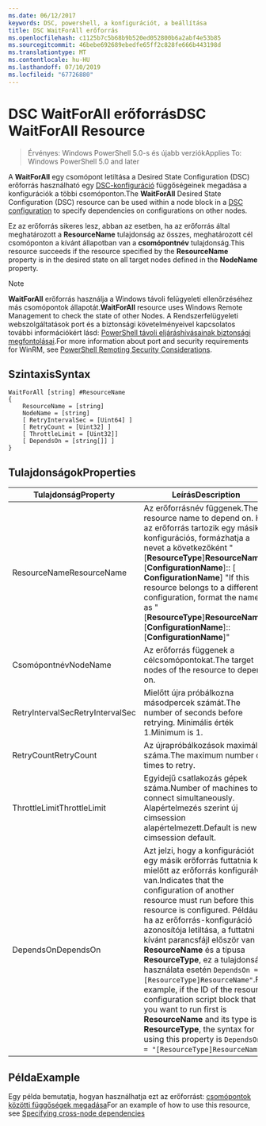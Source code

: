 ```yaml
---
ms.date: 06/12/2017
keywords: DSC, powershell, a konfigurációt, a beállítása
title: DSC WaitForAll erőforrás
ms.openlocfilehash: c1125b7c5b68b9b520ed052800b6a2abf4e53b85
ms.sourcegitcommit: 46bebe692689ebedfe65ff2c828fe666b443198d
ms.translationtype: MT
ms.contentlocale: hu-HU
ms.lasthandoff: 07/10/2019
ms.locfileid: "67726880"
---
```

# <a name="dsc-waitforall-resource"></a><span data-ttu-id="a898b-103">DSC WaitForAll erőforrás</span><span class="sxs-lookup"><span data-stu-id="a898b-103">DSC WaitForAll Resource</span></span>

> <span data-ttu-id="a898b-104">Érvényes: Windows PowerShell 5.0-s és újabb verziók</span><span class="sxs-lookup"><span data-stu-id="a898b-104">Applies To: Windows PowerShell 5.0 and later</span></span>

<span data-ttu-id="a898b-105">A **WaitForAll** egy csomópont letiltása a Desired State Configuration (DSC) erőforrás használható egy [DSC-konfiguráció](../../../configurations/configurations.md) függőségeinek megadása a konfigurációk a többi csomóponton.</span><span class="sxs-lookup"><span data-stu-id="a898b-105">The **WaitForAll** Desired State Configuration (DSC) resource can be used within a node block in a [DSC configuration](../../../configurations/configurations.md) to specify dependencies on configurations on other nodes.</span></span>

<span data-ttu-id="a898b-106">Ez az erőforrás sikeres lesz, abban az esetben, ha az erőforrás által meghatározott a **ResourceName** tulajdonság az összes, meghatározott cél csomóponton a kívánt állapotban van a **csomópontnév** tulajdonság.</span><span class="sxs-lookup"><span data-stu-id="a898b-106">This resource succeeds if the resource specified by the **ResourceName** property is in the desired state on all target nodes defined in the **NodeName** property.</span></span>

> [!NOTE]
> <span data-ttu-id="a898b-107">**WaitForAll** erőforrás használja a Windows távoli felügyeleti ellenőrzéséhez más csomópontok állapotát.</span><span class="sxs-lookup"><span data-stu-id="a898b-107">**WaitForAll** resource uses Windows Remote Management to check the state of other Nodes.</span></span>
> <span data-ttu-id="a898b-108">A Rendszerfelügyeleti webszolgáltatások port és a biztonsági követelményeivel kapcsolatos további információkért lásd: [PowerShell távoli eljáráshívásainak biztonsági megfontolásai](/powershell/scripting/learn/remoting/winrmsecurity?view=powershell-6).</span><span class="sxs-lookup"><span data-stu-id="a898b-108">For more information about port and security requirements for WinRM, see [PowerShell Remoting Security Considerations](/powershell/scripting/learn/remoting/winrmsecurity?view=powershell-6).</span></span>

## <a name="syntax"></a><span data-ttu-id="a898b-109">Szintaxis</span><span class="sxs-lookup"><span data-stu-id="a898b-109">Syntax</span></span>

```
WaitForAll [string] #ResourceName
{
    ResourceName = [string]
    NodeName = [string]
    [ RetryIntervalSec = [Uint64] ]
    [ RetryCount = [Uint32] ]
    [ ThrottleLimit = [Uint32]]
    [ DependsOn = [string[]] ]
}
```

## <a name="properties"></a><span data-ttu-id="a898b-110">Tulajdonságok</span><span class="sxs-lookup"><span data-stu-id="a898b-110">Properties</span></span>

|  <span data-ttu-id="a898b-111">Tulajdonság</span><span class="sxs-lookup"><span data-stu-id="a898b-111">Property</span></span>  |  <span data-ttu-id="a898b-112">Leírás</span><span class="sxs-lookup"><span data-stu-id="a898b-112">Description</span></span>   |
|---|---|
| <span data-ttu-id="a898b-113">ResourceName</span><span class="sxs-lookup"><span data-stu-id="a898b-113">ResourceName</span></span>| <span data-ttu-id="a898b-114">Az erőforrásnév függenek.</span><span class="sxs-lookup"><span data-stu-id="a898b-114">The resource name to depend on.</span></span> <span data-ttu-id="a898b-115">Ha az erőforrás tartozik egy másik konfigurációs, formázhatja a nevet a következőként "[__ResourceType__]__ResourceName__:: [__ConfigurationName__]:: [ __ConfigurationName__] "</span><span class="sxs-lookup"><span data-stu-id="a898b-115">If this resource belongs to a different configuration, format the name as "[__ResourceType__]__ResourceName__::[__ConfigurationName__]::[__ConfigurationName__]"</span></span>|
| <span data-ttu-id="a898b-116">Csomópontnév</span><span class="sxs-lookup"><span data-stu-id="a898b-116">NodeName</span></span>| <span data-ttu-id="a898b-117">Az erőforrás függenek a célcsomópontokat.</span><span class="sxs-lookup"><span data-stu-id="a898b-117">The target nodes of the resource to depend on.</span></span>|
| <span data-ttu-id="a898b-118">RetryIntervalSec</span><span class="sxs-lookup"><span data-stu-id="a898b-118">RetryIntervalSec</span></span>| <span data-ttu-id="a898b-119">Mielőtt újra próbálkozna másodpercek számát.</span><span class="sxs-lookup"><span data-stu-id="a898b-119">The number of seconds before retrying.</span></span> <span data-ttu-id="a898b-120">Minimális érték 1.</span><span class="sxs-lookup"><span data-stu-id="a898b-120">Minimum is 1.</span></span>|
| <span data-ttu-id="a898b-121">RetryCount</span><span class="sxs-lookup"><span data-stu-id="a898b-121">RetryCount</span></span>| <span data-ttu-id="a898b-122">Az újrapróbálkozások maximális száma.</span><span class="sxs-lookup"><span data-stu-id="a898b-122">The maximum number of times to retry.</span></span>|
| <span data-ttu-id="a898b-123">ThrottleLimit</span><span class="sxs-lookup"><span data-stu-id="a898b-123">ThrottleLimit</span></span>| <span data-ttu-id="a898b-124">Egyidejű csatlakozás gépek száma.</span><span class="sxs-lookup"><span data-stu-id="a898b-124">Number of machines to connect simultaneously.</span></span> <span data-ttu-id="a898b-125">Alapértelmezés szerint új cimsession alapértelmezett.</span><span class="sxs-lookup"><span data-stu-id="a898b-125">Default is new-cimsession default.</span></span>|
| <span data-ttu-id="a898b-126">DependsOn</span><span class="sxs-lookup"><span data-stu-id="a898b-126">DependsOn</span></span> | <span data-ttu-id="a898b-127">Azt jelzi, hogy a konfigurációt egy másik erőforrás futtatnia kell, mielőtt az erőforrás konfigurálva van.</span><span class="sxs-lookup"><span data-stu-id="a898b-127">Indicates that the configuration of another resource must run before this resource is configured.</span></span> <span data-ttu-id="a898b-128">Például, ha az erőforrás-konfiguráció azonosítója letiltása, a futtatni kívánt parancsfájl először van __ResourceName__ és a típusa __ResourceType__, ez a tulajdonság használata esetén `DependsOn = "[ResourceType]ResourceName"`.</span><span class="sxs-lookup"><span data-stu-id="a898b-128">For example, if the ID of the resource configuration script block that you want to run first is __ResourceName__ and its type is __ResourceType__, the syntax for using this property is `DependsOn = "[ResourceType]ResourceName"`.</span></span>|

## <a name="example"></a><span data-ttu-id="a898b-129">Példa</span><span class="sxs-lookup"><span data-stu-id="a898b-129">Example</span></span>

<span data-ttu-id="a898b-130">Egy példa bemutatja, hogyan használhatja ezt az erőforrást: [csomópontok közötti függőségek megadása](../../../configurations/crossNodeDependencies.md)</span><span class="sxs-lookup"><span data-stu-id="a898b-130">For an example of how to use this resource, see [Specifying cross-node dependencies](../../../configurations/crossNodeDependencies.md)</span></span>

